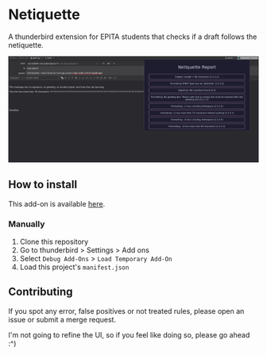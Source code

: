 # Netiquette

A thunderbird extension for EPITA students that checks if a draft follows the netiquette.

![Preview](./images/preview.png)

## How to install

This add-on is available [here](https://addons.thunderbird.net/en-US/thunderbird/addon/epita-netiquette-checker/).

### Manually

1. Clone this repository
2. Go to thunderbird > Settings > Add ons
3. Select `Debug Add-Ons` > `Load Temporary Add-On`
4. Load this project's `manifest.json`

## Contributing

If you spot any error, false positives or not treated rules, please open an issue or submit a merge request.

I'm not going to refine the UI, so if you feel like doing so, please go ahead :^)
